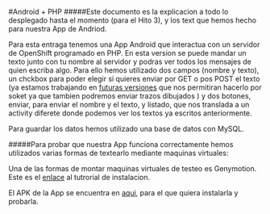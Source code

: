 #Android + PHP
#####Este documento es la explicacion a todo lo desplegado hasta el momento (para el Hito 3), y los text que hemos hecho para nuestra App de Andriod.

Para esta entraga tenemos una App Android que interactua con un servidor de OpenShift programado en PHP. En esta version se puede mandar un texto junto con tu nombre al servidor y podras ver todos los mensajes de quien escriba algo. Para ello hemos utilizado dos campos (nombre y texto), un chckbox para poder elegir si quieres enviar por GET o pos POST el texto (ya estamos trabajando en [futuras versiones](https://github.com/IV-2014/VirtualBoard/tree/master/AppCode/VB-Socket) que nos permitiran hacerlo por soket ya que tambien podremos enviar trazos dibujados ) y dos botones, enviar, para enviar el nombre y el texto, y listado, que nos translada a un activity diferete donde podemos ver los textos ya escritos anteriormente.

Para guardar los datos hemos utilizado una base de datos con MySQL.

#####Para probar que nuestra App funciona correctamente hemos utilizados varias formas de textearlo mediante maquinas virtuales:

Una de las formas de montar maquinas virtuales de testeo es Genymotion. Este es el [enlace](https://github.com/IV-2014/VirtualBoard/blob/master/VMtestAndroid.md) al tutrorial de instalacion.

El APK de la App se encuentra en [aqui](https://github.com/IV-2014/VirtualBoard/tree/master/ServerConfiguration/Hito3/InstaladorVirtualBoardBeta.apk), para el que quiera instalarla y probarla.